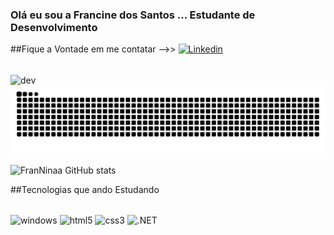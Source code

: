### Olá eu sou a Francine dos Santos ... Estudante de Desenvolvimento 
##Fique a Vontade em me contatar -->> [![Linkedin](https://img.shields.io/badge/LinkedIn-0077B5?style=for-the-badge&logo=linkedin&logoColor=white)](https://www.linkedin.com/in/francine-santos-88b80622a/)

<div style="display: inline_block"><br/>
   <img align="center" alt="dev" src="https://camo.githubusercontent.com/8bf6f6d78abc81fcf9c49f10649423e73ea44bc248e83aaae8759d401c829a84/68747470733a2f2f70687973696373677572756b756c2e66696c65732e776f726470726573732e636f6d2f323031392f30322f6368617261637465722d312e676966"/>
   <br/>
    <img  alt="jogo" src="https://raw.githubusercontent.com/AISoltani/AISoltani/output/github-contribution-grid-snake.svg"/>
</div>

![FranNinaa GitHub stats](https://github-readme-stats.vercel.app/api?username=FranNinaa&show_icons=true&theme=synthwave)

##Tecnologias que ando Estudando

<div style="display: inline_block"><br/>
 <img align="center" alt="windows" src="https://img.shields.io/badge/Windows-0078D6?style=for-the-badge&logo=windows&logoColor=white"/>  <img align="center" alt="html5" src="https://img.shields.io/badge/HTML-239120?style=for-the-badge&logo=html5&logoColor=white"/>  <img align="center" alt="css3" src="https://img.shields.io/badge/CSS3-1572B6?style=for-the-badge&logo=css3&logoColor=white"/>  <img align="center" alt=".NET" src="https://img.shields.io/badge/.NET-5C2D91?style=for-the-badge&logo=.net&logoColor=white"/>  
</div>






 
 
